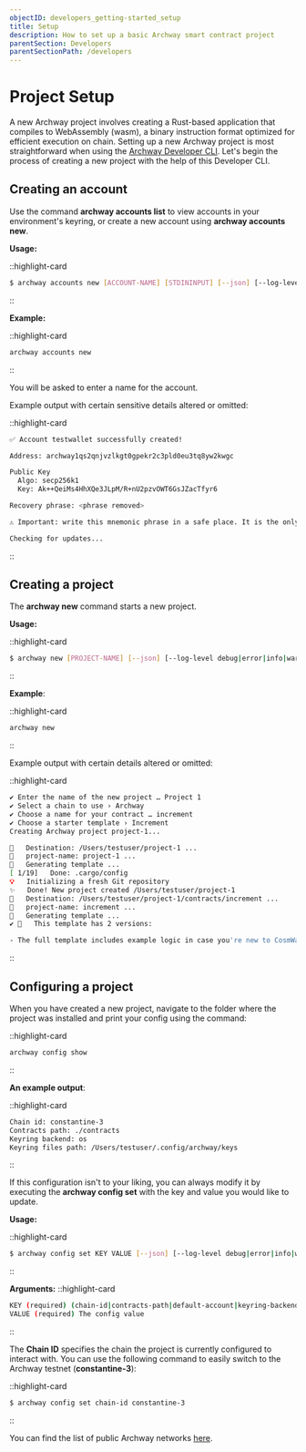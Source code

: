 ```yaml
---
objectID: developers_getting-started_setup
title: Setup
description: How to set up a basic Archway smart contract project
parentSection: Developers
parentSectionPath: /developers
---
```


# Project Setup

A new Archway project involves creating a Rust-based application that compiles to WebAssembly (wasm), a binary instruction format optimized for efficient execution on chain. Setting up a new Archway project is most straightforward when using the [Archway Developer CLI](/developers/developer-tools/developer-cli). Let's begin the process of creating a new project with the help of this Developer CLI.

## Creating an account

Use the command **archway accounts list** to view accounts in your environment's keyring, or create a new account using **archway accounts new**.

**Usage:**

::highlight-card

```bash
$ archway accounts new [ACCOUNT-NAME] [STDININPUT] [--json] [--log-level debug|error|info|warn] [--ledger | --recover] [--hd-path <value>] [--keyring-backend file|os|test] [--keyring-path <value>]
```
::

**Example:**

::highlight-card
```bash
archway accounts new
```
::

You will be asked to enter a name for the account.

Example output with certain sensitive details altered or omitted:

::highlight-card

```bash
✅ Account testwallet successfully created!

Address: archway1qs2qnjvzlkgt0gpekr2c3pld0eu3tq8yw2kwgc

Public Key
  Algo: secp256k1
  Key: Ak++QeiMs4HhXQe3JLpM/R+nU2pzvOWT6GsJZacTfyr6

Recovery phrase: <phrase removed>

⚠️ Important: write this mnemonic phrase in a safe place. It is the only way to recover your account if you forget your password.

Checking for updates...
```

::

## Creating a project

The **archway new** command starts a new project.

**Usage:**

::highlight-card

```bash
$ archway new [PROJECT-NAME] [--json] [--log-level debug|error|info|warn] [--chain <value>] [--contract] [--contract-name <value>] [--template <value>]
```
::

**Example**:

::highlight-card

```bash
archway new
```
::

Example output with certain details altered or omitted:

::highlight-card

```bash
✔ Enter the name of the new project … Project 1
✔ Select a chain to use › Archway
✔ Choose a name for your contract … increment
✔ Choose a starter template › Increment
Creating Archway project project-1...

🔧   Destination: /Users/testuser/project-1 ...
🔧   project-name: project-1 ...
🔧   Generating template ...
[ 1/19]   Done: .cargo/config                                                                                                                                                                                                                               
💡   Initializing a fresh Git repository
✨   Done! New project created /Users/testuser/project-1
🔧   Destination: /Users/testuser/project-1/contracts/increment ...
🔧   project-name: increment ...
🔧   Generating template ...
✔ 🤷   This template has 2 versions:

- The full template includes example logic in case you're new to CosmWasm smart contracts.
```

::

## Configuring a project

When you have created a new project, navigate to the folder where the project was installed and print your config using the command:

::highlight-card

```bash
archway config show
```
::

**An example output**:

::highlight-card

```bash
Chain id: constantine-3
Contracts path: ./contracts
Keyring backend: os
Keyring files path: /Users/testuser/.config/archway/keys
```
::

If this configuration isn't to your liking, you can always modify it by executing the **archway config set** with the key and value you would like to update.

**Usage:**

::highlight-card

```bash
$ archway config set KEY VALUE [--json] [--log-level debug|error|info|warn] [-g]
```
::

**Arguments:**
::highlight-card

```bash
KEY (required) (chain-id|contracts-path|default-account|keyring-backend|keyring-path) The config key to set
VALUE (required) The config value
```
::

The **Chain ID** specifies the chain the project is currently configured to interact with. You can use the following command to easily switch to the Archway testnet (**constantine-3**):

::highlight-card

```bash
$ archway config set chain-id constantine-3
```
::

You can find the list of public Archway networks [here](/resources/networks).
